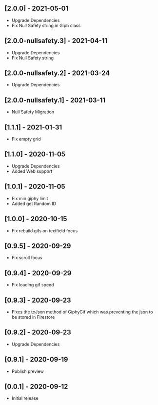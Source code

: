 ## [2.0.0] - 2021-05-01
* Upgrade Dependencies
* Fix Null Safety string in Giph class

## [2.0.0-nullsafety.3] - 2021-04-11
* Upgrade Dependencies
* Fix Null Safety string

## [2.0.0-nullsafety.2] - 2021-03-24
* Upgrade Dependencies

## [2.0.0-nullsafety.1] - 2021-03-11
* Null Safety Migration

## [1.1.1] - 2021-01-31
* Fix empty grid

## [1.1.0] - 2020-11-05
* Upgrade Dependencies
* Added Web support

## [1.0.1] - 2020-11-05
* Fix min giphy limit 
* Added get Random ID

## [1.0.0] - 2020-10-15
* Fix rebuild gifs on textfield focus

## [0.9.5] - 2020-09-29
* Fix scroll focus


## [0.9.4] - 2020-09-29
* Fix loading gif speed

## [0.9.3] - 2020-09-23
* Fixes the toJson method of GiphyGif which was preventing the json to be stored in Firestore

## [0.9.2] - 2020-09-23
* Upgrade Dependencies

## [0.9.1] - 2020-09-19
* Publish preview


## [0.0.1] - 2020-09-12
* Initial release
